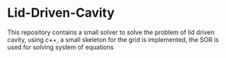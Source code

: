 # Lid-Driven-Cavity
This repository contains a small solver to solve the problem of lid driven cavity, using c++, a small skeleton for the grid is implemented, the SOR is used for solving system of equations
